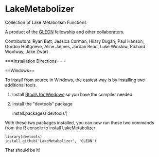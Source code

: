 LakeMetabolizer
===============

Collection of Lake Metabolism Functions

A product of the [GLEON](http://www.gleon.org) fellowship and other collaborators.

Contributors: Ryan Batt, Jessica Corman, Hilary Dugan, Paul Hanson, Gordon Holtgrieve, Aline Jaimes, Jordan Read,
              Luke Winslow, Richard Woolway, Jake Zwart 
			  
			  
===Installation Directions===

==Windows==

To install from source in Windows, the easiest way is by installing two additional tools. 

1) Install [Rtools for Windows](http://cran.r-project.org/bin/windows/Rtools/) so you have the compiler needed.
2) Install the "devtools" package

	install.packages('devtools')

With these two packages installed, you can now run these two commands from the R console to install LakeMetabolizer

    library(devtools)
	install_github('LakeMetabolizer', 'GLEON')

That should be it!
	